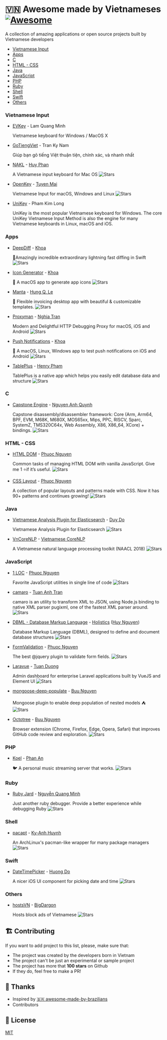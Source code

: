# 🇻🇳 Awesome made by Vietnameses [![Awesome](https://awesome.re/badge.svg)](https://awesome.re)
A collection of amazing applications or open source projects built by Vietnamese developers

- [Vietnamese Input](#vietnamese_input)
- [Apps](#apps)
- [C](#c)
- [HTML - CSS](#css)
- [Java](#java)
- [JavaScript](#js)
- [PHP](#php)
- [Ruby](#ruby)
- [Shell](#sh)
- [Swift](#swift)
- [Others](#others)

<a name="vietnamese_input"></a>
### Vietnamese Input

- [EVKey](https://evkeyvn.com) - Lam Quang Minh

    Vietnamese keyboard for Windows / MacOS X

- [GoTiengViet](https://www.trankynam.com/gotv) - Tran Ky Nam

    Giúp bạn gõ tiếng Việt thuận tiện, chính xác, và nhanh nhất

- [NAKL](https://github.com/huyphan/NAKL) - [Huy Phan](https://github.com/huyphan)

    A Vietnamese input keyboard for Mac OS
    ![Stars](https://img.shields.io/github/stars/huyphan/NAKL?style=flat-square)

- [OpenKey](https://github.com/tuyenvm/OpenKey) - [Tuyen Mai](https://github.com/tuyenvm)

    Vietnamese Input for macOS, Windows and Linux
    ![Stars](https://img.shields.io/github/stars/tuyenvm/OpenKey?style=flat-square)

- [UniKey](https://unikey.org) - Pham Kim Long

    UniKey is the most popular Vietnamese keyboard for Windows. The core UniKey Vietnamese Input Method is also the engine for many Vietnamese keyboards in Linux, macOS and iOS.

<a name="apps"></a>
### Apps

- [DeepDiff](https://github.com/onmyway133/DeepDiff) - [Khoa](https://github.com/onmyway133)

    🦀Amazingly incredible extraordinary lightning fast diffing in Swift
    ![Stars](https://img.shields.io/github/stars/onmyway133/DeepDiff.svg?style=flat-square)

- [Icon Generator](https://github.com/onmyway133/IconGenerator) - [Khoa](https://github.com/onmyway133)

    🍱 A macOS app to generate app icons
    ![Stars](https://img.shields.io/github/stars/onmyway133/IconGenerator.svg?style=flat-square)

- [Manta](https://github.com/hql287/Manta) - [Hung Q. Le](https://github.com/hql287)

    🎉 Flexible invoicing desktop app with beautiful & customizable templates.
    ![Stars](https://img.shields.io/github/stars/hql287/Manta.svg?style=flat-square)

- [Proxyman](https://github.com/ProxymanApp/Proxyman) - [Nghia Tran](https://github.com/NghiaTranUIT)

    Modern and Delightful HTTP Debugging Proxy for macOS, iOS and Android
    ![Stars](https://img.shields.io/github/stars/ProxymanApp/Proxyman.svg?style=flat-square)

- [Push Notifications](https://github.com/onmyway133/PushNotifications) - [Khoa](https://github.com/onmyway133)

    🐉 A macOS, Linux, Windows app to test push notifications on iOS and Android
    ![Stars](https://img.shields.io/github/stars/onmyway133/PushNotifications.svg?style=flat-square)

- [TablePlus](https://github.com/TablePlus/TablePlus) - [Henry Pham](https://github.com/huyphams)

    TablePlus is a native app which helps you easily edit database data and structure
    ![Stars](https://img.shields.io/github/stars/TablePlus/TablePlus?style=flat-square)

<a name="c"></a>
### C

- [Capstone Engine](https://github.com/aquynh/capstone) - [Nguyen Anh Quynh](https://github.com/aquynh)

    Capstone disassembly/disassembler framework: Core (Arm, Arm64, BPF, EVM, M68K, M680X, MOS65xx, Mips, PPC, RISCV, Sparc, SystemZ, TMS320C64x, Web Assembly, X86, X86_64, XCore) + bindings.
    ![Stars](https://img.shields.io/github/stars/aquynh/capstone.svg?style=flat-square)

<a name="css"></a>
### HTML - CSS

- [HTML DOM](https://github.com/phuoc-ng/html-dom) - [Phuoc Nguyen](https://github.com/phuoc-ng)

    Common tasks of managing HTML DOM with vanilla JavaScript. Give me 1 ⭐if it’s useful.
    ![Stars](https://img.shields.io/github/stars/phuoc-ng/html-dom.svg?style=flat-square)

- [CSS Layout](https://github.com/phuoc-ng/csslayout) - [Phuoc Nguyen](https://github.com/phuoc-ng)

    A collection of popular layouts and patterns made with CSS. Now it has 90+ patterns and continues growing!
    ![Stars](https://img.shields.io/github/stars/phuoc-ng/csslayout.svg?style=flat-square)

<a name="java"></a>
### Java

- [Vietnamese Analysis Plugin for Elasticsearch](https://github.com/duydo/elasticsearch-analysis-vietnamese) - [Duy Do](https://github.com/duydo)

    Vietnamese Analysis Plugin for Elasticsearch
    ![Stars](https://img.shields.io/github/stars/duydo/elasticsearch-analysis-vietnamese?style=flat-square)

- [VnCoreNLP](https://github.com/vncorenlp/VnCoreNLP) - [Vietnamese CoreNLP](https://github.com/vncorenlp)

    A Vietnamese natural language processing toolkit (NAACL 2018)
    ![Stars](https://img.shields.io/github/stars/vncorenlp/VnCoreNLP?style=flat-square)

<a name="js"></a>
### JavaScript

- [1 LOC](https://github.com/phuoc-ng/1loc) - [Phuoc Nguyen](https://github.com/phuoc-ng)

    Favorite JavaScript utilities in single line of code
    ![Stars](https://img.shields.io/github/stars/phuoc-ng/1loc.svg?style=flat-square)

- [camaro](https://github.com/tuananh/camaro) - [Tuan Anh Tran](https://github.com/tuananh)

    camaro is an utility to transform XML to JSON, using Node.js binding to native XML parser pugixml, one of the fastest XML parser around.
    ![Stars](https://img.shields.io/github/stars/tuananh/camaro.svg?style=flat-square)

- [DBML - Database Markup Language](https://github.com/holistics/dbml) - [Holistics](https://github.com/holistics) ([Huy Nguyen](https://github.com/nvquanghuy))

    Database Markup Language (DBML), designed to define and document database structures
    ![Stars](https://img.shields.io/github/stars/holistics/dbml?style=flat-square)

- [FormValidation](https://github.com/formvalidation/formvalidation) - [Phuoc Nguyen](https://github.com/nghuuphuoc)

    The best @jquery plugin to validate form fields.
    ![Stars](https://img.shields.io/github/stars/formvalidation/formvalidation.svg?style=flat-square)

- [Laravue](https://github.com/tuandm/laravue) - [Tuan Duong](https://github.com/tuandm)

    Admin dashboard for enterprise Laravel applications built by VueJS and Element UI 
    ![Stars](https://img.shields.io/github/stars/tuandm/laravue.svg?style=flat-square)

- [mongoose-deep-populate](https://github.com/buunguyen/mongoose-deep-populate) - [Buu Nguyen](https://github.com/buunguyen)

    Mongoose plugin to enable deep population of nested models ⛺
    ![Stars](https://img.shields.io/github/stars/buunguyen/mongoose-deep-populate.svg?style=flat-square)

- [Octotree](https://github.com/ovity/octotree) - [Buu Nguyen](https://github.com/buunguyen)

    Browser extension (Chrome, Firefox, Edge, Opera, Safari) that improves GitHub code review and exploration.
    ![Stars](https://img.shields.io/github/stars/ovity/octotree.svg?style=flat-square)

<a name="php"></a>
### PHP

- [Koel](https://github.com/koel/koel) - [Phan An](https://github.com/phanan)

    🐦 A personal music streaming server that works.
    ![Stars](https://img.shields.io/github/stars/koel/koel?style=flat-square)

<a name="ruby"></a>
### Ruby

- [Ruby Jard](https://github.com/nguyenquangminh0711/ruby_jard) - [Nguyễn Quang Minh](https://github.com/nguyenquangminh0711)

    Just another ruby debugger. Provide a better experience while debugging Ruby
    ![Stars](https://img.shields.io/github/stars/nguyenquangminh0711/ruby_jard?style=flat-square)

<a name="sh"></a>
### Shell

- [pacapt](https://github.com/icy/pacapt) - [Ky-Anh Huynh](https://github.com/icy)

    An ArchLinux's pacman-like wrapper for many package managers
    ![Stars](https://img.shields.io/github/stars/icy/pacapt?style=flat-square)

<a name="swift"></a>
### Swift

- [DateTimePicker](https://github.com/itsmeichigo/DateTimePicker) - [Huong Do](https://github.com/itsmeichigo)

    A nicer iOS UI component for picking date and time
    ![Stars](https://img.shields.io/github/stars/itsmeichigo/DateTimePicker?style=flat-square)

<a name="others"></a>
### Others

- [hostsVN](https://github.com/bigdargon/hostsVN) - [BigDargon](https://github.com/bigdargon)

    Hosts block ads of Vietnamese
    ![Stars](https://img.shields.io/github/stars/bigdargon/hostVN?style=flat-square)

## 🏗 Contributing

If you want to add project to this list, please, make sure that:

- The project was created by the developers born in Vietnam
- The project can't be just an experimental or sample project
- The project has more that **100 stars** on Github
- If they do, feel free to make a PR!

## 🥰 Thanks

- Inspired by [🇧🇷 awesome-made-by-brazilians](https://github.com/felipefialho/awesome-made-by-brazilians)
- Contributors

## 📝 License

[MIT](/license)
